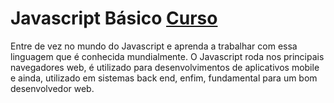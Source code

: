 # Javascript Básico [Curso](https://www.schoolofnet.com/curso-javascript-basico/ "Link para o Curso")
Entre de vez no mundo do Javascript e aprenda a trabalhar com essa linguagem que é conhecida mundialmente. O Javascript roda nos principais navegadores web, é utilizado para desenvolvimentos de aplicativos mobile e ainda, utilizado em sistemas back end, enfim, fundamental para um bom desenvolvedor web.